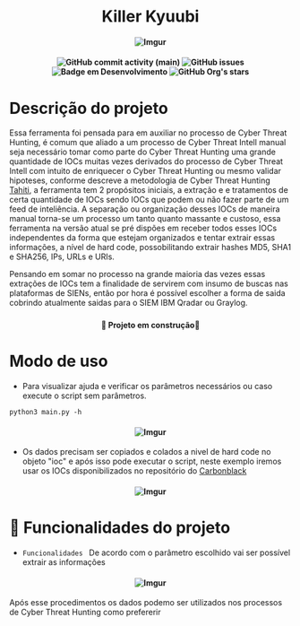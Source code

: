 <h1 align="center" >Killer Kyuubi</h1>

<h4 align="center">

  ![Imgur](https://i.imgur.com/HctvKhE.png)
  
</h4>

<h4 align="center">
  
<!-- aqui é onde é colocados os budgets-->

![GitHub commit activity (main)](https://img.shields.io/github/commit-activity/w/weldon-araujo/Hunting_IOC)
![GitHub issues](https://img.shields.io/github/issues/weldon-araujo/Hunting_IOC)
![Badge em Desenvolvimento](https://img.shields.io/static/v1?label=status&message=em%20desenvolvimento&color=GREEN)
![GitHub Org's stars](https://img.shields.io/github/stars/weldon-araujo?style=social)

</h4>


<h1></h1>

<!-- Parte de descrição do projeto -->

<h1>Descrição do projeto</h1>

Essa ferramenta foi pensada para em auxiliar no processo de Cyber Threat Hunting, é comum que aliado a um processo de Cyber Threat Intell manual seja necessário tomar como parte do Cyber Threat Hunting uma grande quantidade de IOCs muitas vezes derivados do processo de Cyber Threat Intell com intuito de enriquecer o Cyber Threat Hunting ou mesmo validar hipoteses, conforme descreve a metodologia de Cyber Threat Hunting <a href="https://www.betaalvereniging.nl/wp-content/uploads/DEF-TaHiTI-Threat-Hunting-Methodology.pdf" target="_blank">Tahiti</a>, a ferramenta tem 2 propósitos iniciais, a extração e e tratamentos de certa quantidade de IOCs sendo IOCs que podem ou não fazer parte de um feed de inteliência.
A separação ou organização desses IOCs de maneira manual torna-se um processo um tanto quanto massante e custoso, essa ferramenta na versão atual se pré dispões em receber todos esses IOCs independentes da forma que estejam organizados e tentar extrair essas informações, a nível de hard code, possobilitando extrair hashes MD5, SHA1 e SHA256, IPs, URLs e URIs.

Pensando em somar no processo na grande maioria das vezes essas extrações de IOCs tem a finalidade de servirem com insumo de buscas nas plataformas de SIENs, então por hora é possível escolher a forma de saida cobrindo atualmente saidas para o SIEM IBM Qradar ou Graylog.

<h3></h3>


<h4 align="center">
  
   :construction: Projeto em construção:construction:

</h4>

<h3></h3>

<!-- Modo de uso-->


<h1>Modo de uso</h1>

* Para visualizar ajuda e verificar os parâmetros necessários ou caso execute o script sem parâmetros.

```
python3 main.py -h
```
<h4 align="center">
  
![Imgur](https://i.imgur.com/8M0j8N7.png)

</h4>

* Os dados precisam ser copiados e colados a nivel de hard code no objeto "ioc" e após isso pode executar o script, neste exemplo iremos usar os IOCs disponibilizados no repositório do <a href="https://github.com/carbonblack/active_c2_ioc_public/blob/main/cobaltstrike/actor-specific/cobaltstrike_luckymouse_ta428.csv#L1" target="_blank">Carbonblack</a>

<h4 align="center">
  
  ![Imgur](https://i.imgur.com/NFDYt6C.png)

</h4>

<!-- Parte de descrição de funcionalidades-->

# :hammer: Funcionalidades do projeto

- `Funcionalidades ` De acordo com o parâmetro escolhido vai ser possível extrair as informações

<h4 align="center">

  ![Imgur](https://i.imgur.com/zXYlmqE.png)
  
</h4>

Após esse procedimentos os dados podemo ser utilizados nos processos de Cyber Threat Hunting como prefererir



